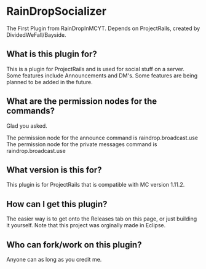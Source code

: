 # RainDropSocializer
The First Plugin from RainDropInMCYT. Depends on ProjectRails, created by DividedWeFall/Bayside.

## What is this plugin for?
This is a plugin for ProjectRails and is used for social stuff on a server. Some features include Announcements and DM's. 
Some features are being planned to be added in the future.

## What are the permission nodes for the commands?
Glad you asked.

The permission node for the announce command is raindrop.broadcast.use
The permission node for the private messages command is raindrop.broadcast.use

## What version is this for?
This plugin is for ProjectRails that is compatible with MC version 1.11.2.

## How can I get this plugin?
The easier way is to get onto the Releases tab on this page, or just building it yourself. Note that this project was orginally made in Eclipse.

## Who can fork/work on this plugin?
Anyone can as long as you credit me.
